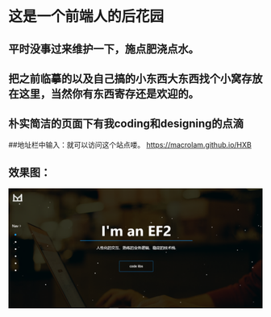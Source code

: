 # 这是一个前端人的后花园
## 平时没事过来维护一下，施点肥浇点水。
## 把之前临摹的以及自己搞的小东西大东西找个小窝存放在这里，当然你有东西寄存还是欢迎的。
## 朴实简洁的页面下有我coding和designing的点滴


##地址栏中输入：就可以访问这个站点喽。
https://macrolam.github.io/HXB
## 效果图：
![效果图：](./xgt.png)



